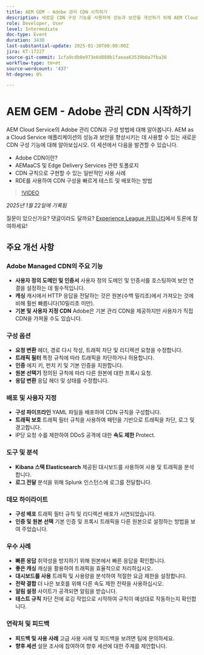 ```yaml
---
title: AEM GEM - Adobe 관리 CDN 시작하기
description: 새로운 CDN 구성 기능을 사용하여 성능과 보안을 개선하기 위해 AEM Cloud Service에서 Adobe 관리 CDN을 구성하는 방법에 대해 알아봅니다.
role: Developer, User
level: Intermediate
doc-type: Event
duration: 3438
last-substantial-update: 2025-01-30T00:00:00Z
jira: KT-17227
source-git-commit: 1cfa9cdb0e973e6d088b1faeaa63539b0a7fba36
workflow-type: tm+mt
source-wordcount: '437'
ht-degree: 0%

---
```



# AEM GEM - Adobe 관리 CDN 시작하기

AEM Cloud Service의 Adobe 관리 CDN과 구성 방법에 대해 알아봅니다. AEM as a Cloud Service 애플리케이션의 성능과 보안을 향상시키는 데 사용할 수 있는 새로운 CDN 구성 기능에 대해 알아보십시오. 이 세션에서 다음을 발견할 수 있습니다.

* Adobe CDN이란?
* AEMaaCS 및 Edge Delivery Services 관련 토폴로지
* CDN 규칙으로 구현할 수 있는 일반적인 사용 사례
* RDE를 사용하여 CDN 구성을 빠르게 테스트 및 배포하는 방법

>[!VIDEO](https://video.tv.adobe.com/v/3443168/?learn=on&enablevpops)

*2025년 1월 22일에 기록됨*

질문이 있으신가요? 댓글이라도 달까요?  [Experience League 커뮤니티](https://adobe.ly/4haufPK)에서 토론에 참여하세요!

## 주요 개선 사항

### Adobe Managed CDN의 주요 기능

* **사용자 정의 도메인 및 인증서** 사용자 정의 도메인 및 인증서를 호스팅하여 보안 연결을 설정하는 데 필수적입니다.
* **캐싱** 캐시에서 HTTP 응답을 전달하는 것은 원본(수백 밀리초)에서 가져오는 것에 비해 훨씬 빠릅니다(10밀리초 미만).
* **기본 및 사용자 지정 CDN** Adobe은 기본 관리 CDN을 제공하지만 사용자가 직접 CDN을 가져올 수도 있습니다.

### 구성 옵션

* **요청 변환** 헤더, 경로 다시 작성, 트래픽 차단 및 리디렉션 요청을 수정합니다.
* **트래픽 필터** 특정 규칙에 따라 트래픽을 차단하거나 허용합니다.
* **인증** 에지 키, 펀치 키 및 기본 인증을 지원합니다.
* **원본 선택기** 정의된 규칙에 따라 다른 원본에 대한 프록시 요청.
* **응답 변환** 응답 헤더 및 상태를 수정합니다.

### 배포 및 사용자 지정

* **구성 파이프라인** YAML 파일을 배포하여 CDN 규칙을 구성합니다.
* **트래픽 보호** 트래픽 필터 규칙을 사용하여 패턴을 기반으로 트래픽을 차단, 로그 및 경고합니다.
* IP당 요청 수를 제한하여 DDoS 공격에 대한 **속도 제한** Protect.

### 도구 및 분석

* **Kibana 스택 Elasticsearch** 제공된 대시보드를 사용하여 사용 및 트래픽을 분석합니다.
* **로그 전달** 분석을 위해 Splunk 인스턴스에 로그를 전달합니다.

### 데모 하이라이트

* **구성 배포** 트래픽 필터 규칙 및 리디렉션 배포가 시연되었습니다.
* **인증 및 원본 선택** 기본 인증 및 프록시 트래픽을 다른 원본으로 설정하는 방법을 보여 주었습니다.

### 우수 사례

* **빠른 응답** 취약성을 방지하기 위해 원본에서 빠른 응답을 확인합니다.
* **좋은 캐싱** 캐싱을 활용하여 트래픽을 효율적으로 처리하십시오.
* **대시보드를 사용** 트래픽 및 사용량을 분석하여 적절한 요금 제한을 설정합니다.
* **전략 결합** 더 나은 보호를 위해 다른 속도 제한 전략을 사용하십시오.
* **알림 설정** 사이트가 공격되면 알림을 받습니다.
* **테스트 규칙** 차단 전에 로깅 작업으로 시작하여 규칙이 예상대로 작동하는지 확인합니다.

### 연락처 및 피드백

* **피드백 및 사용 사례** 고급 사용 사례 및 피드백을 보려면 팀에 문의하세요.
* **향후 세션** 설문 조사에 참여하여 향후 세션에 대한 주제를 제안합니다.